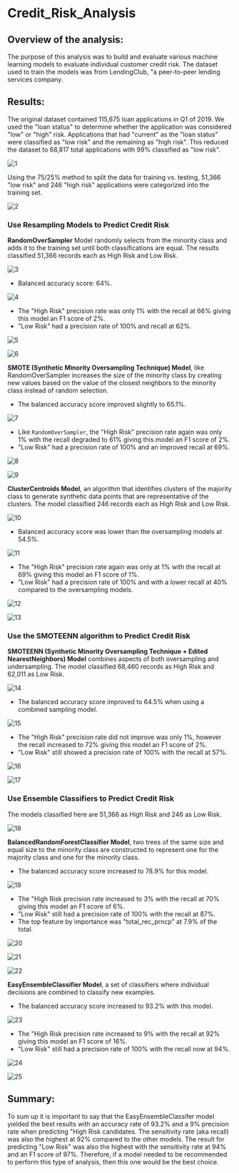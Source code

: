 # Credit_Risk_Analysis

## Overview of the analysis:

The purpose of this analysis was to build and evaluate various machine learning models to evaluate individual customer credit risk. The dataset used to train the models was from LendingClub, "a peer-to-peer lending services company.

## Results: 

The original dataset contained 115,675 loan applications in Q1 of 2019. We used the "loan status" to determine whether the application was considered "low" or "high" risk. Applications that had "current" as the "loan status" were classified as "low risk" and the remaining as "high risk". This reduced the dataset to 68,817 total applications with 99% classified as "low risk". 

![1](images/1.png)

Using the 75/25% method to split the data for training vs. testing, 51,366 "low risk" and 246 "high risk" applications were categorized into the training set.   

![2](images/2.png)

### Use Resampling Models to Predict Credit Risk

**RandomOverSampler** Model randomly selects from the minority class and adds it to the training set until both classifications are equal. The results classified 51,366 records each as High Risk and Low Risk.

  ![3](images/3.png)

  * Balanced accuracy score: 64%.

  ![4](images/4.png)

  * The "High Risk" precision rate was only 1% with the recall at 66% giving this model an F1 score of 2%.
  * "Low Risk" had a precision rate of 100% and recall at 62%.  
  
  ![5](images/5.png)
  
  ![6](images/6.png)
  
**SMOTE (Synthetic Minority Oversampling Technique) Model**, like RandomOverSampler increases the size of the minority class by creating new values based on the value of the closest neighbors to the minority class instead of random selection. 

  * The balanced accuracy score improved slightly to 65.1%.

  ![7](images/7.png)

  * Like `RandomOverSampler`, the "High Risk" precision rate again was only 1% with the recall degraded to 61% giving this model an F1 score of 2%.
  * "Low Risk" had a precision rate of 100% and an improved recall at 69%.  

  ![8](images/8.png)
  
  ![9](images/9.png)
  
**ClusterCentroids Model**, an algorithm that identifies clusters of the majority class to generate synthetic data points that are representative of the clusters. The model classified 246 records each as High Risk and Low Risk.

  ![10](images/10.png)

  * Balanced accuracy score was lower than the oversampling models at 54.5%.

  ![11](images/11.png)

  * The "High Risk" precision rate again was only at 1% with the recall at 69% giving this model an F1 score of 1%.
  * "Low Risk" had a precision rate of 100% and with a lower recall at 40% compared to the oversampling models.  

  ![12](images/12.png)
  
  ![13](images/13.png)
  
### Use the SMOTEENN algorithm to Predict Credit Risk

**SMOTEENN (Synthetic Minority Oversampling Technique + Edited NearestNeighbors) Model** combines aspects of both oversampling and undersampling. The model classified 68,460 records as High Risk and 62,011 as Low Risk.

  ![14](images/14.png)

  * The balanced accuracy score improved to 64.5% when using a combined sampling model.

  ![15](images/15.png)

  * The "High Risk" precision rate did not improve was only 1%, however the recall increased to 72% giving this model an F1 score of 2%.
  * "Low Risk" still showed a precision rate of 100% with the recall at 57%.  
  
  ![16](images/16.png)

  ![17](images/17.png)
  
### Use Ensemble Classifiers to Predict Credit Risk

The models classified here are 51,366 as High Risk and 246 as Low Risk.

![18](images/18.png)

**BalancedRandomForestClassifier Model**, two trees of the same size and equal size to the minority class are constructed to represent one for the majority class and one for the minority class. 

  * The balanced accuracy score increased to 78.9% for this model.

  ![19](images/19.png)

  * The "High Risk precision rate increased to 3% with the recall at 70% giving this model an F1 score of 6%.
  * "Low Risk" still had a precision rate of 100% with the recall at 87%.  
  * The top feature by importance was "total_rec_prncp" at 7.9% of the total.

  ![20](images/20.png)
  
  ![21](images/21.png)

  ![22](images/22.png) 

**EasyEnsembleClassifier Model**, a set of classifiers where individual decisions are combined to classify new examples.

  * The balanced accuracy score increased to 93.2% with this model.

  ![23](images/23.png)

  * The "High Risk precision rate increased to 9% with the recall at 92% giving this model an F1 score of 16%.
  * "Low Risk" still had a precision rate of 100% with the recall now at 94%.  

  ![24](images/24.png)
  
  ![25](images/25.png)
  
## Summary: 

To sum up it is important to say that the EasyEnsembleClassifer model yielded the best results with an accuracy rate of 93.2% and a 9% precision rate when predicting "High Risk candidates. The sensitivity rate (aka recall) was also the highest at 92% compared to the other models. The result for predicting "Low Risk" was also the highest with the sensitivity rate at 94% and an F1 score of 97%. Therefore, if a model needed to be recommended to perform this type of analysis, then this one would be the best choice.